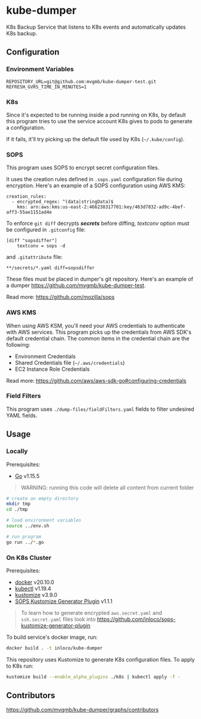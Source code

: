 # kube-dumper

K8s Backup Service that listens to K8s events and automatically updates K8s backup.

## Configuration

### Environment Variables

```
REPOSITORY_URL=git@github.com:mvgmb/kube-dumper-test.git
REFRESH_GVRS_TIME_IN_MINUTES=1
```

### K8s

Since it's expected to be running inside a pod running on K8s, by default this program tries to use the service account K8s gives to pods to generate a configuration.

If it fails, it'll try picking up the default file used by K8s (`~/.kube/config`).

### SOPS

This program uses SOPS to encrypt secret configuration files.

It uses the creation rules defined in `.sops.yaml` configuration file during encryption. Here's an example of a SOPS configuration using AWS KMS:

```
creation_rules:
  - encrypted_regex: ^(data|stringData)$
    kms: arn:aws:kms:us-east-2:466238317701:key/463d7832-ad9c-4bef-aff3-55ae1151ad4e

```

To enforce `git diff` decrypts **_secrets_** before diffing, _textconv_ option must be configured in `.gitconfig` file:

```
[diff "sopsdiffer"]
	textconv = sops -d
```

and `.gitattribute` file:

```
**/secrets/*.yaml diff=sopsdiffer
```

These files must be placed in dumper's git repository. Here's an example of a dumper https://github.com/mvgmb/kube-dumper-test.

Read more: https://github.com/mozilla/sops

### AWS KMS

When using AWS KSM, you'll need your AWS credentials to authenticate with AWS services. This program picks up the credentials from AWS SDK's default credential chain. The common items in the credential chain are the following:

- Environment Credentials
- Shared Credentials file (`~/.aws/credentials`)
- EC2 Instance Role Credentials

Read more: https://github.com/aws/aws-sdk-go#configuring-credentials

### Field Filters

This program uses `./dump-files/fieldFilters.yaml` fields to filter undesired YAML fields.

## Usage

### Locally

Prerequisites:

- [Go](https://golang.org/doc/install) v1.15.5

> WARNING: running this code will delete all content from current folder

```bash
# create an empty directory
mkdir tmp
cd ./tmp

# load environment variables
source ../env.sh

# run program
go run ../*.go
```

### On K8s Cluster

Prerequisites:

- [docker](https://docs.docker.com/get-docker/) v20.10.0
- [kubectl](https://kubernetes.io/docs/tasks/tools/install-kubectl/) v1.19.4
- [kustomize](https://kubectl.docs.kubernetes.io/installation/kustomize/) v3.9.0
- [SOPS Kustomize Generator Plugin](https://github.com/inloco/sops-kustomize-generator-plugin) v1.1.1

> To learn how to generate encrypted `aws.secret.yaml` and `ssh.secret.yaml` files look into https://github.com/inloco/sops-kustomize-generator-plugin

To build service's docker image, run:

```bash
docker build . -t inloco/kube-dumper
```

This repository uses Kustomize to generate K8s configuration files. To apply to K8s run:

```bash
kustomize build --enable_alpha_plugins ./k8s | kubectl apply -f -
```

## Contributors

https://github.com/mvgmb/kube-dumper/graphs/contributors
